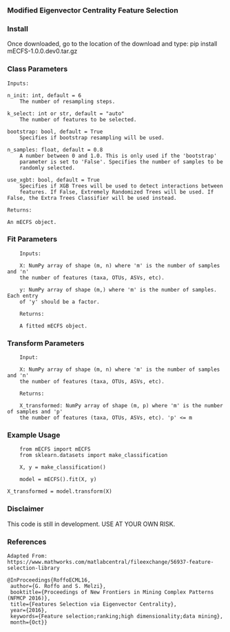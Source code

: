 ### Modified Eigenvector Centrality Feature Selection

### Install
Once downloaded, go to the location of the download and type:
    pip install mECFS-1.0.0.dev0.tar.gz
    
### Class Parameters
    Inputs:

    n_init: int, default = 6
        The number of resampling steps.

    k_select: int or str, default = "auto"
        The number of features to be selected.

    bootstrap: bool, default = True
        Specifies if bootstrap resampling will be used.

    n_samples: float, default = 0.8
        A number between 0 and 1.0. This is only used if the 'bootstrap'
        parameter is set to 'False'. Specifies the number of samples to be
        randomly selected.

    use_xgbt: bool, default = True
        Specifies if XGB Trees will be used to detect interactions between
        features. If False, Extremely Randomized Trees will be used. If
	False, the Extra Trees Classifier will be used instead.

    Returns:

    An mECFS object.
            
### Fit Parameters
        Inputs:

        X: NumPy array of shape (m, n) where 'm' is the number of samples and 'n'
        the number of features (taxa, OTUs, ASVs, etc).

        y: NumPy array of shape (m,) where 'm' is the number of samples. Each entry
        of 'y' should be a factor.

        Returns:

        A fitted mECFS object.

### Transform Parameters
        Input:

        X: NumPy array of shape (m, n) where 'm' is the number of samples and 'n'
        the number of features (taxa, OTUs, ASVs, etc).

        Returns:

        X_transformed: NumPy array of shape (m, p) where 'm' is the number of samples and 'p'
        the number of features (taxa, OTUs, ASVs, etc). 'p' <= m
        
### Example Usage
        from mECFS import mECFS
        from sklearn.datasets import make_classification
        
        X, y = make_classification()
        
        model = mECFS().fit(X, y)

	X_transformed = model.transform(X)

### Disclaimer
This code is still in development. USE AT YOUR OWN RISK.

### References

    Adapted From:
    https://www.mathworks.com/matlabcentral/fileexchange/56937-feature-selection-library

    @InProceedings{RoffoECML16, 
     author={G. Roffo and S. Melzi}, 
     booktitle={Proceedings of New Frontiers in Mining Complex Patterns (NFMCP 2016)}, 
     title={Features Selection via Eigenvector Centrality}, 
     year={2016}, 
     keywords={Feature selection;ranking;high dimensionality;data mining}, 
     month={Oct}}

